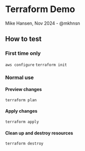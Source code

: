 # Terraform Demo

Mike Hansen, Nov 2024 - @mkhnsn

## How to test

### First time only
`aws configure`
`terraform init`

### Normal use

#### Preview changes
`terraform plan` 

#### Apply changes
`terraform apply`

#### Clean up and destroy resources
`terraform destroy`
